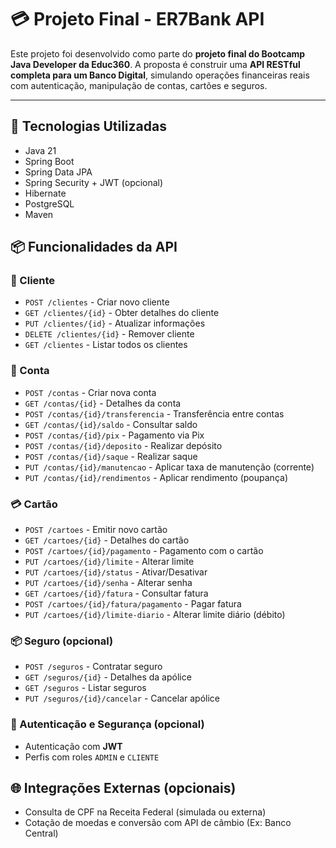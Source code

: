 
# 💳 Projeto Final - ER7Bank API

Este projeto foi desenvolvido como parte do **projeto final do Bootcamp Java Developer da Educ360**. A proposta é construir uma **API RESTful completa para um Banco Digital**, simulando operações financeiras reais com autenticação, manipulação de contas, cartões e seguros.

---

## 🚀 Tecnologias Utilizadas

- Java 21
- Spring Boot
- Spring Data JPA
- Spring Security + JWT (opcional)
- Hibernate
- PostgreSQL
- Maven


## 📦 Funcionalidades da API

### 👤 Cliente
- `POST /clientes` - Criar novo cliente
- `GET /clientes/{id}` - Obter detalhes do cliente
- `PUT /clientes/{id}` - Atualizar informações
- `DELETE /clientes/{id}` - Remover cliente
- `GET /clientes` - Listar todos os clientes

### 🏦 Conta
- `POST /contas` - Criar nova conta
- `GET /contas/{id}` - Detalhes da conta
- `POST /contas/{id}/transferencia` - Transferência entre contas
- `GET /contas/{id}/saldo` - Consultar saldo
- `POST /contas/{id}/pix` - Pagamento via Pix
- `POST /contas/{id}/deposito` - Realizar depósito
- `POST /contas/{id}/saque` - Realizar saque
- `PUT /contas/{id}/manutencao` - Aplicar taxa de manutenção (corrente)
- `PUT /contas/{id}/rendimentos` - Aplicar rendimento (poupança)

### 💳 Cartão
- `POST /cartoes` - Emitir novo cartão
- `GET /cartoes/{id}` - Detalhes do cartão
- `POST /cartoes/{id}/pagamento` - Pagamento com o cartão
- `PUT /cartoes/{id}/limite` - Alterar limite
- `PUT /cartoes/{id}/status` - Ativar/Desativar
- `PUT /cartoes/{id}/senha` - Alterar senha
- `GET /cartoes/{id}/fatura` - Consultar fatura
- `POST /cartoes/{id}/fatura/pagamento` - Pagar fatura
- `PUT /cartoes/{id}/limite-diario` - Alterar limite diário (débito)

### 📦 Seguro (opcional)
- `POST /seguros` - Contratar seguro
- `GET /seguros/{id}` - Detalhes da apólice
- `GET /seguros` - Listar seguros
- `PUT /seguros/{id}/cancelar` - Cancelar apólice

### 🔐 Autenticação e Segurança (opcional)
- Autenticação com **JWT**
- Perfis com roles `ADMIN` e `CLIENTE`

## 🌐 Integrações Externas (opcionais)

- Consulta de CPF na Receita Federal (simulada ou externa)
- Cotação de moedas e conversão com API de câmbio (Ex: Banco Central)
